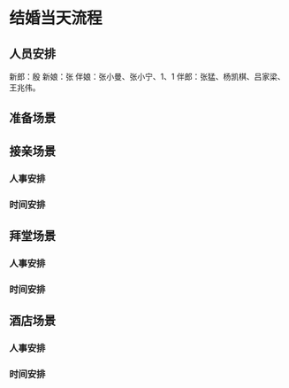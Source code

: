 # 结婚当天流程


## 人员安排

新郎：殷
新娘：张
伴娘：张小曼、张小宁、1、1
伴郎：张猛、杨凯棋、吕家梁、王兆伟。


## 准备场景

## 接亲场景

### 人事安排


### 时间安排


## 拜堂场景

### 人事安排


### 时间安排


## 酒店场景


### 人事安排


### 时间安排